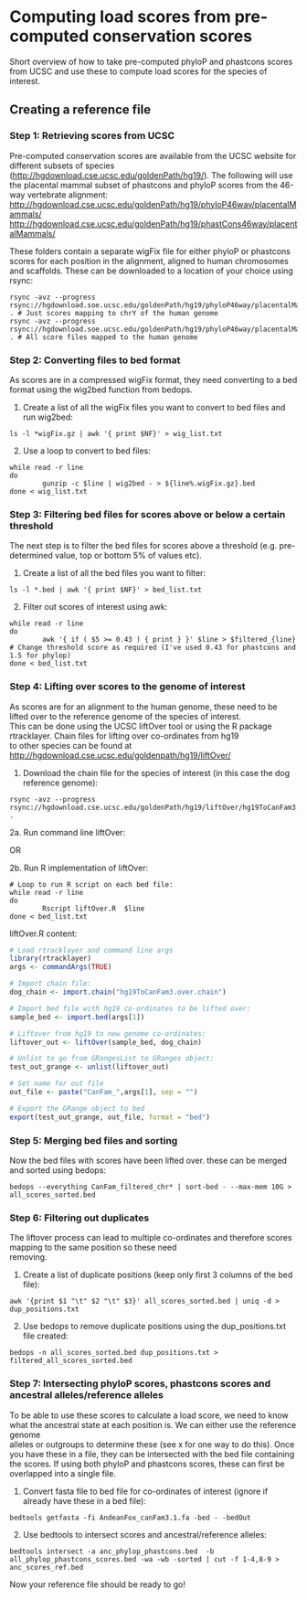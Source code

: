 # Computing load scores from pre-computed conservation scores

Short overview of how to take pre-computed phyloP and phastcons scores from UCSC and use these to compute load scores for the species of interest.

## Creating a reference file

### Step 1: Retrieving scores from UCSC

Pre-computed conservation scores are available from the UCSC website for different subsets of species (http://hgdownload.cse.ucsc.edu/goldenPath/hg19/). 
The following will use the placental mammal subset of phastcons and phyloP scores from the 46-way vertebrate alignment:  
http://hgdownload.cse.ucsc.edu/goldenPath/hg19/phyloP46way/placentalMammals/  
http://hgdownload.cse.ucsc.edu/goldenPath/hg19/phastCons46way/placentalMammals/

These folders contain a separate wigFix file for either phyloP or phastcons scores for each position in the alignment, aligned to human chromosomes and scaffolds. 
These can be downloaded to a location of your choice using rsync:
```linux
rsync -avz --progress rsync://hgdownload.soe.ucsc.edu/goldenPath/hg19/phyloP46way/placentalMammals/chrY.phyloP46way.placental.wigFix.gz . # Just scores mapping to chrY of the human genome
rsync -avz --progress rsync://hgdownload.soe.ucsc.edu/goldenPath/hg19/phyloP46way/placentalMammals/*.wigFix.gz . # All score files mapped to the human genome
```

### Step 2: Converting files to bed format

As scores are in a compressed wigFix format, they need converting to a bed format using the wig2bed function from bedops.  
1. Create a list of all the wigFix files you want to convert to bed files and run wig2bed:
```linux
ls -l *wigFix.gz | awk '{ print $NF}' > wig_list.txt
```
2. Use a loop to convert to bed files:  
```linux
while read -r line
do
        gunzip -c $line | wig2bed - > ${line%.wigFix.gz}.bed
done < wig_list.txt
```

### Step 3: Filtering bed files for scores above or below a certain threshold

The next step is to filter the bed files for scores above a threshold (e.g. pre-determined value, top or bottom 5% of values etc).
1. Create a list of all the bed files you want to filter:
```linux
ls -l *.bed | awk '{ print $NF}' > bed_list.txt
```
2. Filter out scores of interest using awk:
```linux
while read -r line 
do
        awk '{ if ( $5 >= 0.43 ) { print } }' $line > $filtered_{line}  # Change threshold score as required (I've used 0.43 for phastcons and 1.5 for phylop)
done < bed_list.txt
```

### Step 4: Lifting over scores to the genome of interest

As scores are for an alignment to the human genome, these need to be lifted over to the reference genome of the species of interest.  
This can be done using the UCSC liftOver tool or using the R package rtracklayer. Chain files for lifting over co-ordinates from hg19  
to other species can be found at http://hgdownload.cse.ucsc.edu/goldenpath/hg19/liftOver/

1. Download the chain file for the species of interest (in this case the dog reference genome):
```linux
rsync -avz --progress rsync://hgdownload.cse.ucsc.edu/goldenPath/hg19/liftOver/hg19ToCanFam3.over.chain.gz . 
```
2a. Run command line liftOver:

OR  

2b. Run R implementation of liftOver:
```linux
# Loop to run R script on each bed file:
while read -r line 
do
        Rscript liftOver.R  $line 
done < bed_list.txt
```
liftOver.R content:
```R
# Load rtracklayer and command line args
library(rtracklayer)
args <- commandArgs(TRUE)

# Import chain file:
dog_chain <- import.chain("hg19ToCanFam3.over.chain")

# Import bed file with hg19 co-ordinates to be lifted over:
sample_bed <- import.bed(args[1])

# Liftover from hg19 to new genome co-ordinates:
liftover_out <- liftOver(sample_bed, dog_chain)

# Unlist to go from GRangesList to GRanges object:
test_out_grange <- unlist(liftover_out)

# Set name for out file
out_file <- paste("CanFam_",args[1], sep = "")

# Export the GRange object to bed
export(test_out_grange, out_file, format = "bed")
```
### Step 5: Merging bed files and sorting
Now the bed files with scores have been lifted over. these can be merged and sorted using bedops:
```linux
bedops --everything CanFam_filtered_chr* | sort-bed - --max-mem 10G > all_scores_sorted.bed
```

### Step 6: Filtering out duplicates

The liftover process can lead to multiple co-ordinates and therefore scores mapping to the same position so these need  
removing. 
1. Create a list of duplicate positions (keep only first 3 columns of the bed file):
```linux
awk '{print $1 "\t" $2 "\t" $3}' all_scores_sorted.bed | uniq -d > dup_positions.txt
```
2. Use bedops to remove duplicate positions using the dup_positions.txt file created:
```linux
bedops -n all_scores_sorted.bed dup_positions.txt > filtered_all_scores_sorted.bed
```

### Step 7: Intersecting phyloP scores, phastcons scores and ancestral alleles/reference alleles

To be able to use these scores to calculate a load score, we need to know what the ancestral state at each position is. We can either use the reference genome  
alleles or outgroups to determine these (see x for one way to do this). Once you have these in a file, they can be intersected with the bed file containing  
the scores. If using both phyloP and phastcons scores, these can first be overlapped into a single file.
1. Convert fasta file to bed file for co-ordinates of interest (ignore if already have these in a bed file):
```linux
bedtools getfasta -fi AndeanFox_canFam3.1.fa -bed - -bedOut
```
2. Use bedtools to intersect scores and ancestral/reference alleles:
```linux
bedtools intersect -a anc_phylop_phastcons.bed  -b all_phylop_phastcons_scores.bed -wa -wb -sorted | cut -f 1-4,8-9 > anc_scores_ref.bed
```

Now your reference file should be ready to go! 
